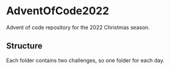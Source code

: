 # AdventOfCode2022
Advent of code repository for the 2022 Christmas season.

## Structure
Each folder contains two challenges, so one folder for each day.
